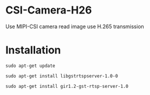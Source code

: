 # CSI-Camera-H26

Use MIPI-CSI camera read image use H.265 transmission

# Installation
```shell
sudo apt-get update
```

```shell
sudo apt-get install libgstrtspserver-1.0-0
```

```shell
sudo apt-get install gir1.2-gst-rtsp-server-1.0
```